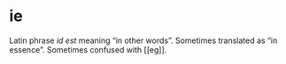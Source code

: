 # ie
Latin phrase *id est* meaning “in other words”. Sometimes translated as “in essence”. Sometimes confused with [[eg]].